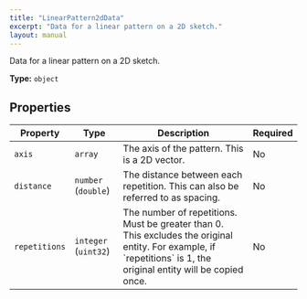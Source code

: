 ```yaml
---
title: "LinearPattern2dData"
excerpt: "Data for a linear pattern on a 2D sketch."
layout: manual
---
```


Data for a linear pattern on a 2D sketch.


**Type:** `object`




## Properties

| Property | Type | Description | Required |
|----------|------|-------------|----------|
| `axis` |`array`| The axis of the pattern. This is a 2D vector. | No |
| `distance` |`number` (`double`)| The distance between each repetition. This can also be referred to as spacing. | No |
| `repetitions` |`integer` (`uint32`)| The number of repetitions. Must be greater than 0. This excludes the original entity. For example, if &#x60;repetitions&#x60; is 1, the original entity will be copied once. | No |


